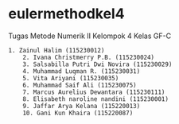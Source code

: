 # eulermethodkel4
Tugas Metode Numerik II Kelompok 4 Kelas GF-C

    1. Zainul Halim (115230012)
		2. Ivana Christmerry P.B. (115230024)
		3. Salsabilla Putri Dwi Novira (115230029)
		4. Muhammad Luqman R. (115230031)
		5. Vita Ariyani (115230035)
		6. Muhammad Saif Ali (115230075)
		7. Marcus Aurelius Dewantara (115230111)
		8. Elisabeth naroline nandini (115230001)
		9. Jaffar Arya Kelana (115220013)
		10. Gani Kun Khaira (115220087)

